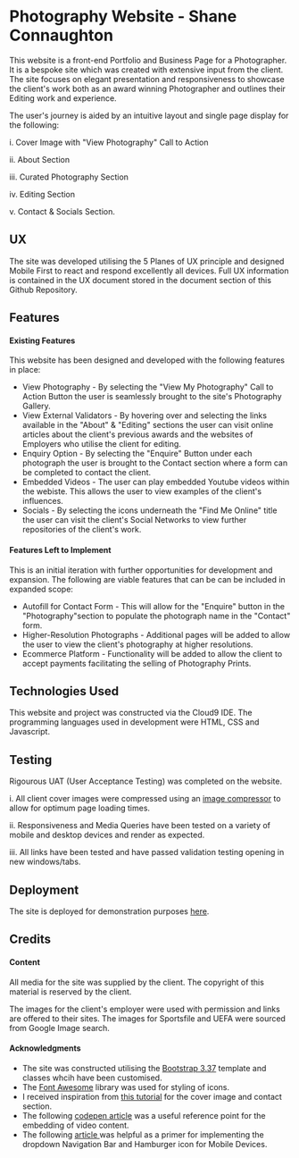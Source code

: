 # Photography Website - Shane Connaughton
This website is a front-end Portfolio and Business Page for a Photographer. It is a bespoke site which was created with extensive input from the client. The site focuses on elegant presentation and responsiveness to showcase the client's work both as an award winning Photographer and outlines their Editing work and experience.

The user's journey is aided by an intuitive layout and single page display for the following:

i. Cover Image with "View Photography" Call to Action

ii. About Section

iii. Curated Photography Section

iv. Editing Section

v. Contact & Socials Section.

## UX
The site was developed utilising the 5 Planes of UX principle and designed Mobile First to react and respond excellently all devices. 
Full UX information is contained in the UX document stored in the document section of this Github Repository.

## Features

#### Existing Features

This website has been designed and developed with the following features in place: 
* View Photography - By selecting the "View My Photography" Call to Action Button the user is seamlessly brought to the site's Photography Gallery.
* View External Validators - By hovering over and selecting the links available in the "About" & "Editing" sections the user can visit online articles about the client's previous awards and the websites of Employers who utilise the client for editing.
* Enquiry Option - By selecting the "Enquire" Button under each photograph the user is brought to the Contact section where a form can be completed to contact the client.
* Embedded Videos - The user can play embedded Youtube videos within the webiste. This allows the user to view examples of the client's influences.
* Socials - By selecting the icons underneath the "Find Me Online" title the user can visit the client's Social Networks to view further repositories of the client's work.


#### Features Left to Implement
This is an initial iteration with further opportunities for development and expansion.
The following are viable features that can be can be included in expanded scope:
* Autofill for Contact Form - This will allow for the "Enquire" button in the "Photography"section to populate the photograph name in the "Contact" form.
* Higher-Resolution Photographs - Additional pages will be added to allow the user to view the client's photography at higher resolutions.
* Ecommerce Platform - Functionality will be added to allow the client to accept payments facilitating the selling of Photography Prints.

## Technologies Used
This website and project was constructed via the Cloud9 IDE. The programming languages used in development were HTML, CSS and Javascript. 

## Testing
Rigourous UAT (User Acceptance Testing) was completed on the website.

i. All client cover images were compressed using an <a href="https://imagecompressor.com/" target="_blank">image compressor</a> to allow for optimum page loading times.

ii. Responsiveness and Media Queries have been tested on a variety of mobile and desktop devices and render as expected.

iii. All links have been tested and have passed validation testing opening in new windows/tabs.

## Deployment
The site is deployed for demonstration purposes <a href="https://david-connaughton.github.io/Photography-Website/" target="_blank">here</a>.

## Credits

#### Content
All media for the site was supplied by the client. The copyright of this material is reserved by the client.

The images for the client's employer were used with permission and links are offered to their sites. The images for Sportsfile and UEFA were sourced from Google Image search.

#### Acknowledgments
* The site was constructed utilising the <a href="https://getbootstrap.com/docs/3.3/getting-started/" target="_blank">Bootstrap 3.37</a> template and classes whcih have been customised.
* The <a href="https://www.bootstrapcdn.com/fontawesome/" target="_blank">Font Awesome</a> library was used for styling of icons.
* I received inspiration from <a href="https://www.w3schools.com/howto/howto_css_hero_image.asp" target="_blank"> this tutorial</a> for the cover image and contact section.
* The following <a href="https://codepen.io/ncerminara/pen/zbKAD/?editors=1000#0" target="_blank">codepen article</a> was a useful reference point for the embedding of video content.
* The following <a href="https://www.w3schools.com/bootstrap/bootstrap_navbar.asp" target="_blank"> article </a> was helpful as a primer for implementing the dropdown Navigation Bar and Hamburger icon for Mobile Devices.
